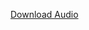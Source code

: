[Download Audio](https://store10.gofile.io/download/web/cb5de95e-2c23-4301-b013-2c06f6ba7278/download.wav)
